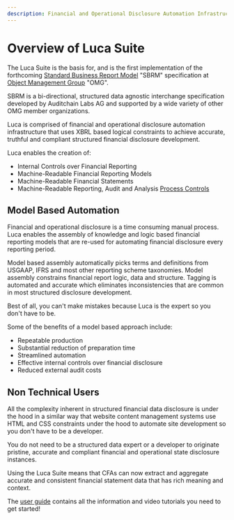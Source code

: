 ```yaml
---
description: Financial and Operational Disclosure Automation Infrastructure
---
```


# Overview of Luca Suite

The Luca Suite is the basis for, and is the first implementation of the forthcoming [Standard Business Report Model](https://www.omg.org/intro/SBRM.pdf) "SBRM" specification at [Object Management Group](https://www.omg.org/) "OMG".&#x20;

SBRM is a bi-directional, structured data agnostic interchange specification developed by Auditchain Labs AG and supported by a wide variety of other OMG member organizations.

Luca is comprised of financial and operational disclosure automation infrastructure that uses XBRL based logical constraints to achieve accurate, truthful and compliant structured financial disclosure development.

Luca enables the creation of:   &#x20;

* Internal Controls over Financial Reporting
* Machine-Readable Financial Reporting Models
* Machine-Readable Financial Statements
* Machine-Readable Reporting, Audit and Analysis [Process Controls](https://docs.auditchain.finance/auditchain-protocol/auditchain-core-v1/process-control-nft)&#x20;

## Model Based Automation

Financial and operational disclosure is a time consuming manual process. Luca enables the assembly of knowledge and logic based financial reporting models that are re-used for automating financial disclosure every reporting period.

Model based assembly automatically picks terms and definitions from USGAAP, IFRS and most other reporting scheme taxonomies. Model assembly constrains financial report logic, data and structure. Tagging is automated and accurate which eliminates inconsistencies that are common in most structured disclosure development.&#x20;

Best of all, you can't make mistakes because Luca is the expert so you don't have to be.

Some of the benefits of a model based approach include:

* Repeatable production
* Substantial reduction of preparation time
* Streamlined automation&#x20;
* Effective internal controls over financial disclosure
* Reduced external audit costs

## Non Technical Users

All the complexity inherent in structured financial data disclosure is under the hood in a similar way that website content management systems use HTML and CSS constraints under the hood to automate site development so you don't have to be a developer.&#x20;

You do not need to be a structured data expert or a developer to originate pristine, accurate and compliant financial and operational state disclosure instances.&#x20;

Using the Luca Suite means that CFAs can now extract and aggregate accurate and consistent financial statement data that has rich meaning and context.&#x20;

The [user guide](https://docs.auditchain.finance/luca-suite/user-guide) contains all the information and video tutorials you need to get started! &#x20;

